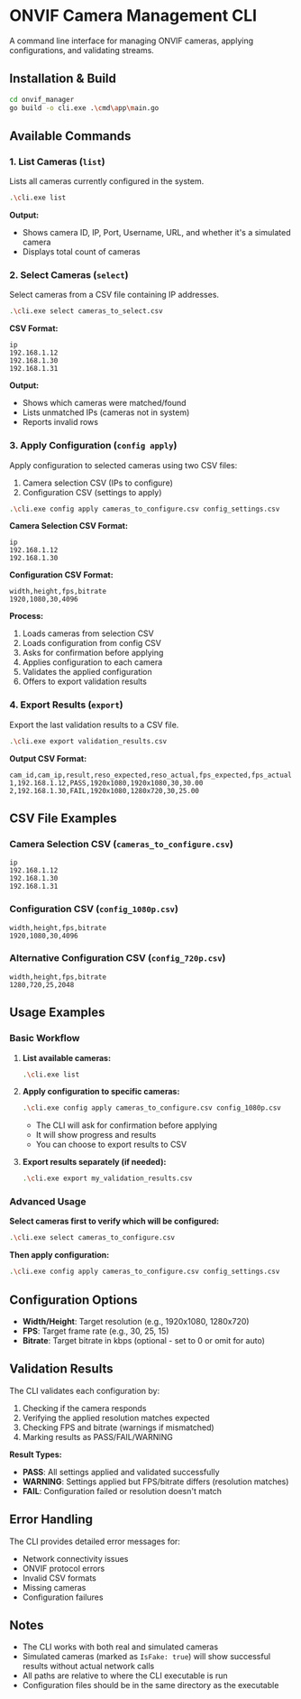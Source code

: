 # ONVIF Camera Management CLI

A command line interface for managing ONVIF cameras, applying configurations, and validating streams.

## Installation & Build

```bash
cd onvif_manager
go build -o cli.exe .\cmd\app\main.go
```

## Available Commands

### 1. List Cameras (`list`)
Lists all cameras currently configured in the system.

```bash
.\cli.exe list
```

**Output:**
- Shows camera ID, IP, Port, Username, URL, and whether it's a simulated camera
- Displays total count of cameras

### 2. Select Cameras (`select`)
Select cameras from a CSV file containing IP addresses.

```bash
.\cli.exe select cameras_to_select.csv
```

**CSV Format:**
```csv
ip
192.168.1.12
192.168.1.30
192.168.1.31
```

**Output:**
- Shows which cameras were matched/found
- Lists unmatched IPs (cameras not in system)
- Reports invalid rows

### 3. Apply Configuration (`config apply`)
Apply configuration to selected cameras using two CSV files:
1. Camera selection CSV (IPs to configure)
2. Configuration CSV (settings to apply)

```bash
.\cli.exe config apply cameras_to_configure.csv config_settings.csv
```

**Camera Selection CSV Format:**
```csv
ip
192.168.1.12
192.168.1.30
```

**Configuration CSV Format:**
```csv
width,height,fps,bitrate
1920,1080,30,4096
```

**Process:**
1. Loads cameras from selection CSV
2. Loads configuration from config CSV
3. Asks for confirmation before applying
4. Applies configuration to each camera
5. Validates the applied configuration
6. Offers to export validation results

### 4. Export Results (`export`)
Export the last validation results to a CSV file.

```bash
.\cli.exe export validation_results.csv
```

**Output CSV Format:**
```csv
cam_id,cam_ip,result,reso_expected,reso_actual,fps_expected,fps_actual
1,192.168.1.12,PASS,1920x1080,1920x1080,30,30.00
2,192.168.1.30,FAIL,1920x1080,1280x720,30,25.00
```

## CSV File Examples

### Camera Selection CSV (`cameras_to_configure.csv`)
```csv
ip
192.168.1.12
192.168.1.30
192.168.1.31
```

### Configuration CSV (`config_1080p.csv`)
```csv
width,height,fps,bitrate
1920,1080,30,4096
```

### Alternative Configuration CSV (`config_720p.csv`)
```csv
width,height,fps,bitrate
1280,720,25,2048
```

## Usage Examples

### Basic Workflow

1. **List available cameras:**
   ```bash
   .\cli.exe list
   ```

2. **Apply configuration to specific cameras:**
   ```bash
   .\cli.exe config apply cameras_to_configure.csv config_1080p.csv
   ```
   - The CLI will ask for confirmation before applying
   - It will show progress and results
   - You can choose to export results to CSV

3. **Export results separately (if needed):**
   ```bash
   .\cli.exe export my_validation_results.csv
   ```

### Advanced Usage

**Select cameras first to verify which will be configured:**
```bash
.\cli.exe select cameras_to_configure.csv
```

**Then apply configuration:**
```bash
.\cli.exe config apply cameras_to_configure.csv config_settings.csv
```

## Configuration Options

- **Width/Height**: Target resolution (e.g., 1920x1080, 1280x720)
- **FPS**: Target frame rate (e.g., 30, 25, 15)
- **Bitrate**: Target bitrate in kbps (optional - set to 0 or omit for auto)

## Validation Results

The CLI validates each configuration by:
1. Checking if the camera responds
2. Verifying the applied resolution matches expected
3. Checking FPS and bitrate (warnings if mismatched)
4. Marking results as PASS/FAIL/WARNING

**Result Types:**
- **PASS**: All settings applied and validated successfully
- **WARNING**: Settings applied but FPS/bitrate differs (resolution matches)
- **FAIL**: Configuration failed or resolution doesn't match

## Error Handling

The CLI provides detailed error messages for:
- Network connectivity issues
- ONVIF protocol errors
- Invalid CSV formats
- Missing cameras
- Configuration failures

## Notes

- The CLI works with both real and simulated cameras
- Simulated cameras (marked as `IsFake: true`) will show successful results without actual network calls
- All paths are relative to where the CLI executable is run
- Configuration files should be in the same directory as the executable
